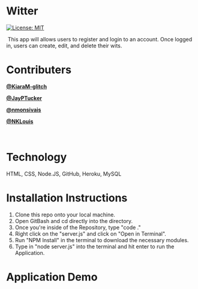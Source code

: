 # Witter
[![License: MIT](https://img.shields.io/badge/License-MIT-yellow.svg)](https://opensource.org/licenses/MIT)
​


​
This app will allows users to register and login to an account. Once logged in, users can create, edit, and delete their wits.
​
# Contributers

​<a href="https://github.com/KiaraM-glitch " target="_blank">**@KiaraM-glitch**</a> 

<a href="https://github.com/JayPTucker " target="_blank">**@JayPTucker**</a> 

<a href="https://github.com/nmonsivais " target="_blank">**@nmonsivais**</a> 

<a href="https://github.com/NKLouis " target="_blank">**@NKLouis**</a> 

​
# Technology

HTML, CSS, Node.JS, GitHub, Heroku, MySQL
​
# Installation Instructions

1. Clone this repo onto your local machine.
2. Open GitBash and cd directly into the directory.
3. Once you're inside of the Repository, type "code ."
4. Right click on the "server.js" and click on "Open in Terminal".
5. Run "NPM Install" in the terminal to download the necessary modules.
6. Type in "node server.js" into the terminal and hit enter to run the Application.
​
# Application Demo
​
<img src="">
​
​
